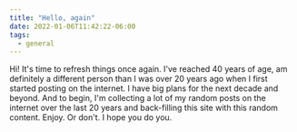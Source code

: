 ```yaml
---
title: "Hello, again"
date: 2022-01-06T11:42:22-06:00
tags: 
  - general
---
```


Hi! It's time to refresh things once again. I've reached 40 years of age, am definitely a different person than I was over 20 years ago when I first started posting on the internet. I have big plans for the next decade and beyond. And to begin, I'm collecting a lot of my random posts on the internet over the last 20 years and back-filling this site with this random content. Enjoy. Or don't. I hope you do you.
